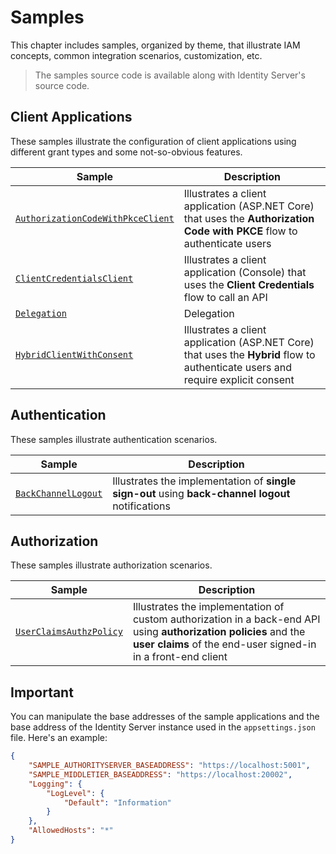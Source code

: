 # Samples

This chapter includes samples, organized by theme, that illustrate IAM concepts, common integration scenarios, customization, etc.

> The samples source code is available along with Identity Server's source code.

## Client Applications

These samples illustrate the configuration of client applications using different grant types and some not-so-obvious features.

| Sample | Description |
| - | - |
| [`AuthorizationCodeWithPkceClient`](authorization-code-with-pkce.md) | Illustrates a client application (ASP.NET Core) that uses the **Authorization Code with PKCE** flow to authenticate users |
| [`ClientCredentialsClient`](client-credentials-client.md) | Illustrates a client application (Console) that uses the **Client Credentials** flow to call an API |
| [`Delegation`](delegation-grant.md) | Delegation | Illustrates a client application (ASP.NET Core) that uses the **Delegation** flow to call a back-end API on behalf of an user |
| [`HybridClientWithConsent`](hybrid-client-with-consent.md) | Illustrates a client application (ASP.NET Core) that uses the **Hybrid** flow to authenticate users and require explicit consent |

## Authentication

These samples illustrate authentication scenarios.

| Sample | Description |
| - | - |
| [`BackChannelLogout`](back-channel-logout.md) | Illustrates the implementation of **single sign-out** using **back-channel logout** notifications |

## Authorization

These samples illustrate authorization scenarios.

| Sample | Description |
| - | - |
| [`UserClaimsAuthzPolicy`](user-claims-authorization-policy.md) | Illustrates the implementation of custom authorization in a back-end API using **authorization policies** and the **user claims** of the end-user signed-in in a front-end client  |

## Important

You can manipulate the base addresses of the sample applications and the base address of the Identity Server instance used in the `appsettings.json` file. Here's an example:

```json
{
    "SAMPLE_AUTHORITYSERVER_BASEADDRESS": "https://localhost:5001",
    "SAMPLE_MIDDLETIER_BASEADDRESS": "https://localhost:20002",
    "Logging": {
        "LogLevel": {
            "Default": "Information"
        }
    },
    "AllowedHosts": "*"
}
```